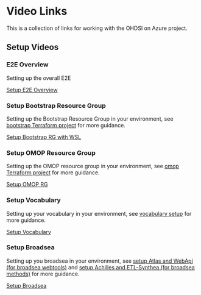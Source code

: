 # Video Links

This is a collection of links for working with the OHDSI on Azure project.

## Setup Videos

### E2E Overview

Setting up the overall E2E

[Setup E2E Overview](https://user-images.githubusercontent.com/2498998/165633272-e71bc539-0ccf-4ed7-89a2-db9eecfba2f9.mp4)

### Setup Bootstrap Resource Group

Setting up the Bootstrap Resource Group in your environment, see [bootstrap Terraform project](/infra/terraform/bootstrap/README.md) for more guidance.

[Setup Bootstrap RG with WSL](https://user-images.githubusercontent.com/2498998/165582260-613fd12e-3226-46be-9e63-e9e8578676ba.mp4)

### Setup OMOP Resource Group

Setting up the OMOP resource group in your environment, see [omop Terraform project](/infra/terraform/omop/README.md) for more guidance.

[Setup OMOP RG](https://user-images.githubusercontent.com/2498998/165582043-2f326c22-491e-4ce5-98af-ca10fcf8e80a.mp4)

### Setup Vocabulary

Setting up your vocabulary in your environment, see [vocabulary setup](/docs/setup/setup_vocabulary.md) for more guidance.

[Setup Vocabulary](https://user-images.githubusercontent.com/2498998/165581645-175a1c9f-783d-4e4e-a064-d1b0148554a1.mp4)

### Setup Broadsea

Setting up you broadsea in your environment, see [setup Atlas and WebApi (for broadsea webtools)](/docs/setup/setup_atlas_webapi.md) and [setup Achilles and ETL-Synthea (for broadsea methods)](/docs/setup/setup_achilles_synthea.md) for more guidance.

[Setup Broadsea](https://user-images.githubusercontent.com/2498998/165582632-a5cefdd5-8b84-424b-9f83-4453ab1760d4.mp4)